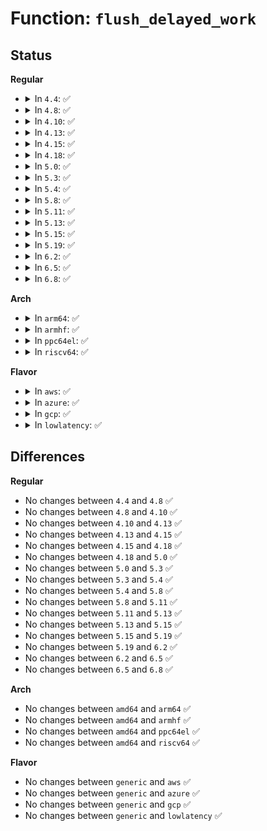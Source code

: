 # Function: <code>flush_delayed_work</code>

## Status
<b>Regular</b>
<ul>
<li>
<details>
<summary>In <code>4.4</code>: ✅</summary>

```c
bool flush_delayed_work(struct delayed_work *dwork);
```

**Collision:** Unique Global

**Inline:** No

**Transformation:** False

**Instances:**

```
In kernel/workqueue.c (ffffffff8109b2c0)
Location: kernel/workqueue.c:2867
Inline: False
Direct callers:
  - kernel/kprobes.c:wait_for_kprobe_optimizer
  - mm/backing-dev.c:wb_shutdown
  - drivers/base/devcoredump.c:devcd_free
```
**Symbols:**

```
ffffffff8109b2c0-ffffffff8109b302: flush_delayed_work (STB_GLOBAL)
```
</details>
</li>
<li>
<details>
<summary>In <code>4.8</code>: ✅</summary>

```c
bool flush_delayed_work(struct delayed_work *dwork);
```

**Collision:** Unique Global

**Inline:** No

**Transformation:** False

**Instances:**

```
In kernel/workqueue.c (ffffffff8109e8c0)
Location: kernel/workqueue.c:2967
Inline: False
Direct callers:
  - kernel/kprobes.c:wait_for_kprobe_optimizer
  - drivers/base/devcoredump.c:devcd_free
```
**Symbols:**

```
ffffffff8109e8c0-ffffffff8109e902: flush_delayed_work (STB_GLOBAL)
```
</details>
</li>
<li>
<details>
<summary>In <code>4.10</code>: ✅</summary>

```c
bool flush_delayed_work(struct delayed_work *dwork);
```

**Collision:** Unique Global

**Inline:** No

**Transformation:** False

**Instances:**

```
In kernel/workqueue.c (ffffffff810a31b0)
Location: kernel/workqueue.c:2981
Inline: False
Direct callers:
  - kernel/kprobes.c:wait_for_kprobe_optimizer
  - kernel/jump_label.c:static_key_deferred_flush
  - kernel/jump_label.c:static_key_deferred_flush
  - drivers/base/devcoredump.c:devcd_free
```
**Symbols:**

```
ffffffff810a31b0-ffffffff810a31f2: flush_delayed_work (STB_GLOBAL)
```
</details>
</li>
<li>
<details>
<summary>In <code>4.13</code>: ✅</summary>

```c
bool flush_delayed_work(struct delayed_work *dwork);
```

**Collision:** Unique Global

**Inline:** No

**Transformation:** False

**Instances:**

```
In kernel/workqueue.c (ffffffff810a0490)
Location: kernel/workqueue.c:2980
Inline: False
Direct callers:
  - kernel/rcu/srcutree.c:cleanup_srcu_struct
  - kernel/rcu/srcutree.c:cleanup_srcu_struct
  - kernel/kprobes.c:wait_for_kprobe_optimizer
  - kernel/jump_label.c:static_key_deferred_flush
  - kernel/jump_label.c:static_key_deferred_flush
  - mm/backing-dev.c:wb_shutdown
  - fs/notify/mark.c:fsnotify_wait_marks_destroyed
  - drivers/base/devcoredump.c:devcd_free
```
**Symbols:**

```
ffffffff810a0490-ffffffff810a04d2: flush_delayed_work (STB_GLOBAL)
```
</details>
</li>
<li>
<details>
<summary>In <code>4.15</code>: ✅</summary>

```c
bool flush_delayed_work(struct delayed_work *dwork);
```

**Collision:** Unique Global

**Inline:** No

**Transformation:** False

**Instances:**

```
In kernel/workqueue.c (ffffffff810a6a30)
Location: kernel/workqueue.c:2994
Inline: False
Direct callers:
  - kernel/rcu/srcutree.c:cleanup_srcu_struct
  - kernel/rcu/srcutree.c:cleanup_srcu_struct
  - kernel/kprobes.c:wait_for_kprobe_optimizer
  - kernel/jump_label.c:static_key_deferred_flush
  - kernel/jump_label.c:static_key_deferred_flush
  - mm/backing-dev.c:wb_shutdown
  - fs/notify/mark.c:fsnotify_wait_marks_destroyed
  - drivers/base/devcoredump.c:devcd_free
```
**Symbols:**

```
ffffffff810a6a30-ffffffff810a6a72: flush_delayed_work (STB_GLOBAL)
```
</details>
</li>
<li>
<details>
<summary>In <code>4.18</code>: ✅</summary>

```c
bool flush_delayed_work(struct delayed_work *dwork);
```

**Collision:** Unique Global

**Inline:** No

**Transformation:** False

**Instances:**

```
In kernel/workqueue.c (ffffffff810ad6c0)
Location: kernel/workqueue.c:3056
Inline: False
Direct callers:
  - kernel/rcu/srcutree.c:_cleanup_srcu_struct
  - kernel/rcu/srcutree.c:_cleanup_srcu_struct
  - kernel/kprobes.c:wait_for_kprobe_optimizer
  - kernel/jump_label.c:static_key_deferred_flush
  - fs/notify/mark.c:fsnotify_wait_marks_destroyed
  - drivers/base/devcoredump.c:devcd_free
```
**Symbols:**

```
ffffffff810ad6c0-ffffffff810ad706: flush_delayed_work (STB_GLOBAL)
```
</details>
</li>
<li>
<details>
<summary>In <code>5.0</code>: ✅</summary>

```c
bool flush_delayed_work(struct delayed_work *dwork);
```

**Collision:** Unique Global

**Inline:** No

**Transformation:** False

**Instances:**

```
In kernel/workqueue.c (ffffffff810b69b0)
Location: kernel/workqueue.c:3079
Inline: False
Direct callers:
  - kernel/rcu/srcutree.c:_cleanup_srcu_struct
  - kernel/rcu/srcutree.c:_cleanup_srcu_struct
  - kernel/kprobes.c:wait_for_kprobe_optimizer
  - kernel/jump_label.c:static_key_deferred_flush
  - fs/notify/mark.c:fsnotify_wait_marks_destroyed
  - drivers/base/devcoredump.c:devcd_free
```
**Symbols:**

```
ffffffff810b69b0-ffffffff810b69f6: flush_delayed_work (STB_GLOBAL)
```
</details>
</li>
<li>
<details>
<summary>In <code>5.3</code>: ✅</summary>

```c
bool flush_delayed_work(struct delayed_work *dwork);
```

**Collision:** Unique Global

**Inline:** No

**Transformation:** False

**Instances:**

```
In kernel/workqueue.c (ffffffff810bce00)
Location: kernel/workqueue.c:3179
Inline: False
Direct callers:
  - kernel/rcu/srcutree.c:cleanup_srcu_struct
  - kernel/kprobes.c:wait_for_kprobe_optimizer
  - kernel/jump_label.c:__static_key_deferred_flush
  - kernel/jump_label.c:__static_key_deferred_flush
  - fs/notify/mark.c:fsnotify_wait_marks_destroyed
  - drivers/base/devcoredump.c:devcd_free
```
**Symbols:**

```
ffffffff810bce00-ffffffff810bce4b: flush_delayed_work (STB_GLOBAL)
```
</details>
</li>
<li>
<details>
<summary>In <code>5.4</code>: ✅</summary>

```c
bool flush_delayed_work(struct delayed_work *dwork);
```

**Collision:** Unique Global

**Inline:** No

**Transformation:** False

**Instances:**

```
In kernel/workqueue.c (ffffffff810c2a80)
Location: kernel/workqueue.c:3188
Inline: False
Direct callers:
  - kernel/rcu/srcutree.c:cleanup_srcu_struct
  - kernel/kprobes.c:wait_for_kprobe_optimizer
  - kernel/jump_label.c:__static_key_deferred_flush
  - kernel/jump_label.c:__static_key_deferred_flush
  - fs/notify/mark.c:fsnotify_wait_marks_destroyed
  - drivers/base/devcoredump.c:devcd_free
```
**Symbols:**

```
ffffffff810c2a80-ffffffff810c2acb: flush_delayed_work (STB_GLOBAL)
```
</details>
</li>
<li>
<details>
<summary>In <code>5.8</code>: ✅</summary>

```c
bool flush_delayed_work(struct delayed_work *dwork);
```

**Collision:** Unique Global

**Inline:** No

**Transformation:** False

**Instances:**

```
In kernel/workqueue.c (ffffffff810ca500)
Location: kernel/workqueue.c:3185
Inline: False
Direct callers:
  - kernel/rcu/srcutree.c:cleanup_srcu_struct
  - kernel/kprobes.c:wait_for_kprobe_optimizer
  - kernel/jump_label.c:__static_key_deferred_flush
  - kernel/jump_label.c:__static_key_deferred_flush
  - mm/backing-dev.c:wb_shutdown
  - fs/notify/mark.c:fsnotify_wait_marks_destroyed
  - fs/io_uring.c:io_sqe_files_unregister
  - drivers/base/devcoredump.c:devcd_free
```
**Symbols:**

```
ffffffff810ca500-ffffffff810ca54b: flush_delayed_work (STB_GLOBAL)
```
</details>
</li>
<li>
<details>
<summary>In <code>5.11</code>: ✅</summary>

```c
bool flush_delayed_work(struct delayed_work *dwork);
```

**Collision:** Unique Global

**Inline:** No

**Transformation:** False

**Instances:**

```
In kernel/workqueue.c (ffffffff810c5630)
Location: kernel/workqueue.c:3191
Inline: False
Direct callers:
  - kernel/rcu/srcutree.c:cleanup_srcu_struct
  - kernel/kprobes.c:wait_for_kprobe_optimizer
  - kernel/jump_label.c:__static_key_deferred_flush
  - kernel/jump_label.c:__static_key_deferred_flush
  - mm/backing-dev.c:wb_shutdown
  - fs/notify/mark.c:fsnotify_wait_marks_destroyed
  - fs/io_uring.c:io_sqe_files_unregister
  - drivers/base/devcoredump.c:devcd_free
```
**Symbols:**

```
ffffffff810c5630-ffffffff810c567b: flush_delayed_work (STB_GLOBAL)
```
</details>
</li>
<li>
<details>
<summary>In <code>5.13</code>: ✅</summary>

```c
bool flush_delayed_work(struct delayed_work *dwork);
```

**Collision:** Unique Global

**Inline:** No

**Transformation:** False

**Instances:**

```
In kernel/workqueue.c (ffffffff810c6f40)
Location: kernel/workqueue.c:3192
Inline: False
Direct callers:
  - kernel/rcu/srcutree.c:cleanup_srcu_struct
  - kernel/kprobes.c:wait_for_kprobe_optimizer
  - kernel/jump_label.c:__static_key_deferred_flush
  - kernel/jump_label.c:__static_key_deferred_flush
  - mm/backing-dev.c:wb_shutdown
  - fs/notify/mark.c:fsnotify_wait_marks_destroyed
  - fs/io_uring.c:io_ring_ctx_free
  - drivers/base/devcoredump.c:devcd_free
```
**Symbols:**

```
ffffffff810c6f40-ffffffff810c6f8b: flush_delayed_work (STB_GLOBAL)
```
</details>
</li>
<li>
<details>
<summary>In <code>5.15</code>: ✅</summary>

```c
bool flush_delayed_work(struct delayed_work *dwork);
```

**Collision:** Unique Global

**Inline:** No

**Transformation:** False

**Instances:**

```
In kernel/workqueue.c (ffffffff810d9c70)
Location: kernel/workqueue.c:3231
Inline: False
Direct callers:
  - kernel/rcu/srcutree.c:cleanup_srcu_struct
  - kernel/kprobes.c:wait_for_kprobe_optimizer
  - kernel/jump_label.c:__static_key_deferred_flush
  - mm/backing-dev.c:wb_shutdown
  - mm/backing-dev.c:wb_shutdown
  - fs/notify/mark.c:fsnotify_wait_marks_destroyed
  - fs/io_uring.c:io_ring_ctx_free
  - drivers/base/devcoredump.c:devcd_free
```
**Symbols:**

```
ffffffff810d9c70-ffffffff810d9cbb: flush_delayed_work (STB_GLOBAL)
```
</details>
</li>
<li>
<details>
<summary>In <code>5.19</code>: ✅</summary>

```c
bool flush_delayed_work(struct delayed_work *dwork);
```

**Collision:** Unique Global

**Inline:** No

**Transformation:** False

**Instances:**

```
In kernel/workqueue.c (ffffffff810f3580)
Location: kernel/workqueue.c:3214
Inline: False
Direct callers:
  - kernel/kprobes.c:wait_for_kprobe_optimizer
  - kernel/jump_label.c:__static_key_deferred_flush
  - mm/backing-dev.c:wb_shutdown
  - mm/backing-dev.c:wb_shutdown
  - fs/notify/mark.c:fsnotify_wait_marks_destroyed
  - io_uring/io_uring.c:io_ring_ctx_free
  - io_uring/io_uring.c:io_ring_ctx_free
  - io_uring/io_uring.c:io_rsrc_ref_quiesce
  - io_uring/io_uring.c:io_rsrc_ref_quiesce
  - drivers/base/devcoredump.c:devcd_free
```
**Symbols:**

```
ffffffff810f3580-ffffffff810f35cf: flush_delayed_work (STB_GLOBAL)
```
</details>
</li>
<li>
<details>
<summary>In <code>6.2</code>: ✅</summary>

```c
bool flush_delayed_work(struct delayed_work *dwork);
```

**Collision:** Unique Global

**Inline:** No

**Transformation:** False

**Instances:**

```
In kernel/workqueue.c (ffffffff81115570)
Location: kernel/workqueue.c:3212
Inline: False
Direct callers:
  - kernel/kprobes.c:wait_for_kprobe_optimizer
  - kernel/jump_label.c:__static_key_deferred_flush
  - mm/backing-dev.c:wb_shutdown
  - mm/backing-dev.c:wb_shutdown
  - fs/notify/mark.c:fsnotify_wait_marks_destroyed
  - io_uring/io_uring.c:io_ring_ctx_free
  - io_uring/io_uring.c:io_ring_ctx_free
  - drivers/base/devcoredump.c:devcd_free
```
**Symbols:**

```
ffffffff81115570-ffffffff811155c1: flush_delayed_work (STB_GLOBAL)
```
</details>
</li>
<li>
<details>
<summary>In <code>6.5</code>: ✅</summary>

```c
bool flush_delayed_work(struct delayed_work *dwork);
```

**Collision:** Unique Global

**Inline:** No

**Transformation:** False

**Instances:**

```
In kernel/workqueue.c (ffffffff81121540)
Location: kernel/workqueue.c:3528
Inline: False
Direct callers:
  - kernel/rcu/srcutree.c:cleanup_srcu_struct
  - kernel/kprobes.c:wait_for_kprobe_optimizer
  - kernel/jump_label.c:__static_key_deferred_flush
  - mm/backing-dev.c:wb_shutdown
  - mm/backing-dev.c:wb_shutdown
  - fs/notify/mark.c:fsnotify_wait_marks_destroyed
  - fs/quota/dquot.c:invalidate_dquots
  - io_uring/io_uring.c:io_ring_ctx_wait_and_kill
  - io_uring/io_uring.c:io_fallback_tw
  - io_uring/io_uring.c:io_fallback_tw
  - drivers/base/devcoredump.c:devcd_free
```
**Symbols:**

```
ffffffff81121540-ffffffff81121591: flush_delayed_work (STB_GLOBAL)
```
</details>
</li>
<li>
<details>
<summary>In <code>6.8</code>: ✅</summary>

```c
bool flush_delayed_work(struct delayed_work *dwork);
```

**Collision:** Unique Global

**Inline:** No

**Transformation:** False

**Instances:**

```
In kernel/workqueue.c (ffffffff8112bc90)
Location: kernel/workqueue.c:3549
Inline: False
Direct callers:
  - kernel/rcu/srcutree.c:cleanup_srcu_struct
  - kernel/kprobes.c:wait_for_kprobe_optimizer
  - kernel/jump_label.c:__static_key_deferred_flush
  - mm/backing-dev.c:wb_shutdown
  - mm/backing-dev.c:wb_shutdown
  - fs/notify/mark.c:fsnotify_wait_marks_destroyed
  - fs/quota/dquot.c:dquot_writeback_dquots
  - fs/quota/dquot.c:invalidate_dquots
  - io_uring/io_uring.c:io_ring_ctx_wait_and_kill
  - io_uring/io_uring.c:io_fallback_tw
  - io_uring/io_uring.c:io_fallback_tw
  - drivers/video/fbdev/core/fb_defio.c:fb_deferred_io_lastclose
  - drivers/video/fbdev/core/fb_defio.c:fb_deferred_io_fsync
  - drivers/base/devcoredump.c:devcd_free
```
**Symbols:**

```
ffffffff8112bc90-ffffffff8112bce1: flush_delayed_work (STB_GLOBAL)
```
</details>
</li>
</ul>
<b>Arch</b>
<ul>
<li>
<details>
<summary>In <code>arm64</code>: ✅</summary>

```c
bool flush_delayed_work(struct delayed_work *dwork);
```

**Collision:** Unique Global

**Inline:** No

**Transformation:** False

**Instances:**

```
In kernel/workqueue.c (ffff80001011fe00)
Location: kernel/workqueue.c:3188
Inline: False
Direct callers:
  - kernel/rcu/srcutree.c:cleanup_srcu_struct
  - kernel/jump_label.c:__static_key_deferred_flush
  - kernel/jump_label.c:__static_key_deferred_flush
  - fs/notify/mark.c:fsnotify_wait_marks_destroyed
  - drivers/base/devcoredump.c:devcd_free
```
**Symbols:**

```
ffff80001011fe00-ffff80001011fe60: flush_delayed_work (STB_GLOBAL)
```
</details>
</li>
<li>
<details>
<summary>In <code>armhf</code>: ✅</summary>

```c
bool flush_delayed_work(struct delayed_work *dwork);
```

**Collision:** Unique Global

**Inline:** No

**Transformation:** False

**Instances:**

```
In kernel/workqueue.c (c0373820)
Location: kernel/workqueue.c:3188
Inline: False
Direct callers:
  - kernel/kprobes.c:wait_for_kprobe_optimizer
  - fs/notify/mark.c:fsnotify_wait_marks_destroyed
  - drivers/base/devcoredump.c:devcd_free
  - drivers/usb/musb/musb_core.c:musb_suspend
  - sound/soc/soc-core.c:snd_soc_poweroff
  - sound/soc/soc-core.c:snd_soc_suspend
  - sound/soc/soc-pcm.c:soc_pcm_private_free
```
**Symbols:**

```
c0373820-c0373874: flush_delayed_work (STB_GLOBAL)
```
</details>
</li>
<li>
<details>
<summary>In <code>ppc64el</code>: ✅</summary>

```c
bool flush_delayed_work(struct delayed_work *dwork);
```

**Collision:** Unique Global

**Inline:** No

**Transformation:** False

**Instances:**

```
In kernel/workqueue.c (c000000000169b50)
Location: kernel/workqueue.c:3188
Inline: False
Direct callers:
  - kernel/rcu/srcutree.c:cleanup_srcu_struct
  - kernel/kprobes.c:wait_for_kprobe_optimizer
  - kernel/jump_label.c:__static_key_deferred_flush
  - kernel/jump_label.c:__static_key_deferred_flush
  - mm/backing-dev.c:wb_shutdown
  - fs/notify/mark.c:fsnotify_wait_marks_destroyed
  - drivers/base/devcoredump.c:devcd_free
```
**Symbols:**

```
c000000000169b50-c000000000169bf4: flush_delayed_work (STB_GLOBAL)
```
</details>
</li>
<li>
<details>
<summary>In <code>riscv64</code>: ✅</summary>

```c
bool flush_delayed_work(struct delayed_work *dwork);
```

**Collision:** Unique Global

**Inline:** No

**Transformation:** False

**Instances:**

```
In kernel/workqueue.c (ffffffe0000d8aa0)
Location: kernel/workqueue.c:3188
Inline: False
Direct callers:
  - kernel/rcu/srcutree.c:cleanup_srcu_struct
  - fs/notify/mark.c:fsnotify_wait_marks_destroyed
  - drivers/base/devcoredump.c:devcd_free
```
**Symbols:**

```
ffffffe0000d8aa0-ffffffe0000d8af0: flush_delayed_work (STB_GLOBAL)
```
</details>
</li>
</ul>
<b>Flavor</b>
<ul>
<li>
<details>
<summary>In <code>aws</code>: ✅</summary>

```c
bool flush_delayed_work(struct delayed_work *dwork);
```

**Collision:** Unique Global

**Inline:** No

**Transformation:** False

**Instances:**

```
In kernel/workqueue.c (ffffffff810bcdf0)
Location: kernel/workqueue.c:3188
Inline: False
Direct callers:
  - kernel/rcu/srcutree.c:cleanup_srcu_struct
  - kernel/kprobes.c:wait_for_kprobe_optimizer
  - kernel/jump_label.c:__static_key_deferred_flush
  - kernel/jump_label.c:__static_key_deferred_flush
  - fs/notify/mark.c:fsnotify_wait_marks_destroyed
  - drivers/base/devcoredump.c:devcd_free
```
**Symbols:**

```
ffffffff810bcdf0-ffffffff810bce3b: flush_delayed_work (STB_GLOBAL)
```
</details>
</li>
<li>
<details>
<summary>In <code>azure</code>: ✅</summary>

```c
bool flush_delayed_work(struct delayed_work *dwork);
```

**Collision:** Unique Global

**Inline:** No

**Transformation:** False

**Instances:**

```
In kernel/workqueue.c (ffffffff810ab640)
Location: kernel/workqueue.c:3188
Inline: False
Direct callers:
  - kernel/rcu/srcutree.c:cleanup_srcu_struct
  - kernel/kprobes.c:wait_for_kprobe_optimizer
  - kernel/jump_label.c:__static_key_deferred_flush
  - kernel/jump_label.c:__static_key_deferred_flush
  - fs/notify/mark.c:fsnotify_wait_marks_destroyed
```
**Symbols:**

```
ffffffff810ab640-ffffffff810ab67f: flush_delayed_work (STB_GLOBAL)
```
</details>
</li>
<li>
<details>
<summary>In <code>gcp</code>: ✅</summary>

```c
bool flush_delayed_work(struct delayed_work *dwork);
```

**Collision:** Unique Global

**Inline:** No

**Transformation:** False

**Instances:**

```
In kernel/workqueue.c (ffffffff810bc350)
Location: kernel/workqueue.c:3188
Inline: False
Direct callers:
  - kernel/rcu/srcutree.c:cleanup_srcu_struct
  - kernel/kprobes.c:wait_for_kprobe_optimizer
  - kernel/jump_label.c:__static_key_deferred_flush
  - kernel/jump_label.c:__static_key_deferred_flush
  - fs/notify/mark.c:fsnotify_wait_marks_destroyed
  - drivers/base/devcoredump.c:devcd_free
```
**Symbols:**

```
ffffffff810bc350-ffffffff810bc39b: flush_delayed_work (STB_GLOBAL)
```
</details>
</li>
<li>
<details>
<summary>In <code>lowlatency</code>: ✅</summary>

```c
bool flush_delayed_work(struct delayed_work *dwork);
```

**Collision:** Unique Global

**Inline:** No

**Transformation:** False

**Instances:**

```
In kernel/workqueue.c (ffffffff810c3450)
Location: kernel/workqueue.c:3188
Inline: False
Direct callers:
  - kernel/rcu/srcutree.c:cleanup_srcu_struct
  - kernel/kprobes.c:wait_for_kprobe_optimizer
  - kernel/jump_label.c:__static_key_deferred_flush
  - kernel/jump_label.c:__static_key_deferred_flush
  - fs/notify/mark.c:fsnotify_wait_marks_destroyed
  - drivers/base/devcoredump.c:devcd_free
```
**Symbols:**

```
ffffffff810c3450-ffffffff810c349b: flush_delayed_work (STB_GLOBAL)
```
</details>
</li>
</ul>

## Differences
<b>Regular</b>
<ul>
<li>
No changes between <code>4.4</code> and <code>4.8</code> ✅
</li>
<li>
No changes between <code>4.8</code> and <code>4.10</code> ✅
</li>
<li>
No changes between <code>4.10</code> and <code>4.13</code> ✅
</li>
<li>
No changes between <code>4.13</code> and <code>4.15</code> ✅
</li>
<li>
No changes between <code>4.15</code> and <code>4.18</code> ✅
</li>
<li>
No changes between <code>4.18</code> and <code>5.0</code> ✅
</li>
<li>
No changes between <code>5.0</code> and <code>5.3</code> ✅
</li>
<li>
No changes between <code>5.3</code> and <code>5.4</code> ✅
</li>
<li>
No changes between <code>5.4</code> and <code>5.8</code> ✅
</li>
<li>
No changes between <code>5.8</code> and <code>5.11</code> ✅
</li>
<li>
No changes between <code>5.11</code> and <code>5.13</code> ✅
</li>
<li>
No changes between <code>5.13</code> and <code>5.15</code> ✅
</li>
<li>
No changes between <code>5.15</code> and <code>5.19</code> ✅
</li>
<li>
No changes between <code>5.19</code> and <code>6.2</code> ✅
</li>
<li>
No changes between <code>6.2</code> and <code>6.5</code> ✅
</li>
<li>
No changes between <code>6.5</code> and <code>6.8</code> ✅
</li>
</ul>
<b>Arch</b>
<ul>
<li>
No changes between <code>amd64</code> and <code>arm64</code> ✅
</li>
<li>
No changes between <code>amd64</code> and <code>armhf</code> ✅
</li>
<li>
No changes between <code>amd64</code> and <code>ppc64el</code> ✅
</li>
<li>
No changes between <code>amd64</code> and <code>riscv64</code> ✅
</li>
</ul>
<b>Flavor</b>
<ul>
<li>
No changes between <code>generic</code> and <code>aws</code> ✅
</li>
<li>
No changes between <code>generic</code> and <code>azure</code> ✅
</li>
<li>
No changes between <code>generic</code> and <code>gcp</code> ✅
</li>
<li>
No changes between <code>generic</code> and <code>lowlatency</code> ✅
</li>
</ul>

